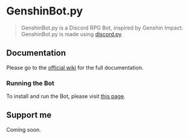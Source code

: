 # GenshinBot.py
> GenshinBot.py is a Discord RPG Bot, inspired by Genshin Impact. GenshinBot.py is made using [discord.py](https://discordpy.readthedocs.io/en/latest/index.html).

## Documentation
Please go to the [official wiki](https://github.com/meesvw/GenshinBot.py/wiki) for the full documentation.

### Running the Bot
To install and run the Bot, please visit [this page](https://github.com/meesvw/GenshinBot.py/wiki/Run-the-Bot).

## Support me

Coming soon.
